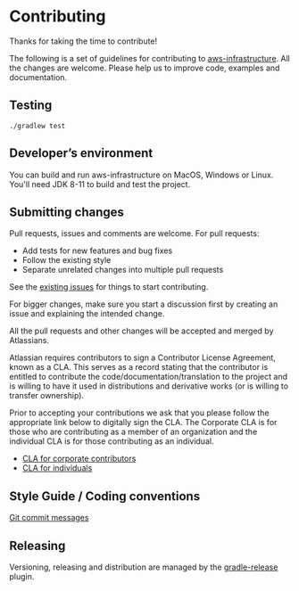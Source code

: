 # Contributing

Thanks for taking the time to contribute! 

The following is a set of guidelines for contributing to [aws-infrastructure](README.md).
All the changes are welcome. Please help us to improve code, examples and documentation.

## Testing 

    ./gradlew test
    
## Developer’s environment

You can build and run aws-infrastructure on MacOS, Windows or Linux. You'll need JDK 8-11 to build and test the project.

## Submitting changes
 
Pull requests, issues and comments are welcome. For pull requests:

  - Add tests for new features and bug fixes
  - Follow the existing style
  - Separate unrelated changes into multiple pull requests
  
See the [existing issues](https://ecosystem.atlassian.net/projects/JPERF/issues/?filter=allissues) for things to start contributing.

For bigger changes, make sure you start a discussion first by creating
an issue and explaining the intended change.

All the pull requests and other changes will be accepted and merged by Atlassians.

Atlassian requires contributors to sign a Contributor License Agreement,
known as a CLA. This serves as a record stating that the contributor is
entitled to contribute the code/documentation/translation to the project
and is willing to have it used in distributions and derivative works
(or is willing to transfer ownership).

Prior to accepting your contributions we ask that you please follow the appropriate
link below to digitally sign the CLA. The Corporate CLA is for those who are
contributing as a member of an organization and the individual CLA is for
those contributing as an individual.

* [CLA for corporate contributors](https://na2.docusign.net/Member/PowerFormSigning.aspx?PowerFormId=e1c17c66-ca4d-4aab-a953-2c231af4a20b)
* [CLA for individuals](https://na2.docusign.net/Member/PowerFormSigning.aspx?PowerFormId=3f94fbdc-2fbe-46ac-b14c-5d152700ae5d)

## Style Guide / Coding conventions

[Git commit messages](https://chris.beams.io/posts/git-commit/)

## Releasing

Versioning, releasing and distribution are managed by the [gradle-release] plugin.

[gradle-release]: https://bitbucket.org/atlassian/gradle-release/src/release-0.4.0/README.md